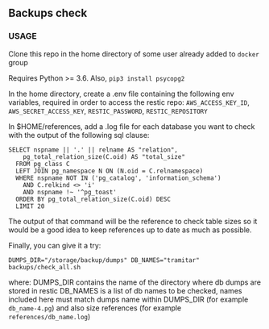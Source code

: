 ## Backups check

### USAGE

Clone this repo in the home directory of some user already added to `docker` group

Requires Python >= 3.6. Also, `pip3 install psycopg2`

In the home directory, create a .env file containing the following env variables, required in order to access the restic repo: 
`AWS_ACCESS_KEY_ID`, `AWS_SECRET_ACCESS_KEY`, `RESTIC_PASSWORD`, `RESTIC_REPOSITORY`

In $HOME/references, add a .log file for each database you want to check with the output of the following sql clause:

```
SELECT nspname || '.' || relname AS "relation",
    pg_total_relation_size(C.oid) AS "total_size"
  FROM pg_class C
  LEFT JOIN pg_namespace N ON (N.oid = C.relnamespace)
  WHERE nspname NOT IN ('pg_catalog', 'information_schema')
    AND C.relkind <> 'i'
    AND nspname !~ '^pg_toast'
  ORDER BY pg_total_relation_size(C.oid) DESC
  LIMIT 20
```

The output of that command will be the reference to check table sizes so it would be a good idea to keep references up to date as much as possible.

Finally, you can give it a try:

`DUMPS_DIR="/storage/backup/dumps" DB_NAMES="tramitar" backups/check_all.sh`

where:
DUMPS_DIR contains the name of the directory where db dumps are stored in restic
DB_NAMES is a list of db names to be checked, names included here must match dumps name within DUMPS_DIR (for example `db_name-4.pg`) and also size references (for example `references/db_name.log`)